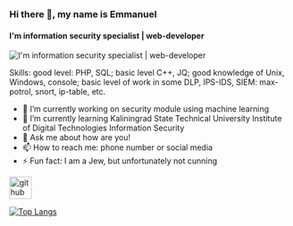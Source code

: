### Hi there 👋, my name is Emmanuel
#### I'm information security specialist | web-developer
![I'm information security specialist | web-developer](https://user-images.githubusercontent.com/93548805/168327779-47bb2d55-17d7-43a4-bf66-bf54a344a792.png)


Skills: good level: PHP, SQL; basic level C++, JQ; good knowledge of Unix, Windows, console; basic level of work in some DLP, IPS-IDS, SIEM: max-potrol, snort, ip-table, etc.

- 🔭 I’m currently working on  security module using machine learning 
- 🌱 I’m currently learning Kaliningrad State Technical University Institute of Digital Technologies Information Security 
- 💬 Ask me about how are you! 
- 📫 How to reach me: phone number or social media 
- ⚡ Fun fact: I am a Jew, but unfortunately not cunning 


[<img src='https://cdn.jsdelivr.net/npm/simple-icons@3.0.1/icons/github.svg' alt='github' height='40'>](https://github.com/Imunely)  

[![Top Langs](https://github-readme-stats.vercel.app/api/top-langs/?username=Imunely)](https://github.com/anuraghazra/github-readme-stats)




